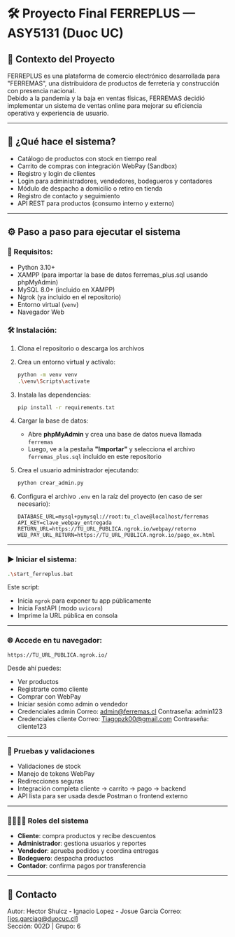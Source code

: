 # 🛠️ Proyecto Final FERREPLUS — ASY5131 (Duoc UC)

## 📘 Contexto del Proyecto

FERREPLUS es una plataforma de comercio electrónico desarrollada para "FERREMAS", una distribuidora de productos de ferretería y construcción con presencia nacional.  
Debido a la pandemia y la baja en ventas físicas, FERREMAS decidió implementar un sistema de ventas online para mejorar su eficiencia operativa y experiencia de usuario.

---

## 🧩 ¿Qué hace el sistema?

- Catálogo de productos con stock en tiempo real
- Carrito de compras con integración WebPay (Sandbox)
- Registro y login de clientes
- Login para administradores, vendedores, bodegueros y contadores
- Módulo de despacho a domicilio o retiro en tienda
- Registro de contacto y seguimiento
- API REST para productos (consumo interno y externo)

---

## ⚙️ Paso a paso para ejecutar el sistema

### 🔧 Requisitos:

- Python 3.10+
- XAMPP (para importar la base de datos ferremas_plus.sql usando phpMyAdmin)
- MySQL 8.0+ (incluido en XAMPP)
- Ngrok (ya incluido en el repositorio)
- Entorno virtual (`venv`)
- Navegador Web

### 🛠️ Instalación:

1. Clona el repositorio o descarga los archivos
2. Crea un entorno virtual y actívalo:

   ```bash
   python -m venv venv
   .\venv\Scripts\activate
   ```

3. Instala las dependencias:

   ```bash
   pip install -r requirements.txt
   ```

4. Cargar la base de datos:

   - Abre **phpMyAdmin** y crea una base de datos nueva llamada `ferremas`
   - Luego, ve a la pestaña **"Importar"** y selecciona el archivo `ferremas_plus.sql` incluido en este repositorio

5. Crea el usuario administrador ejecutando:

   ```bash
   python crear_admin.py
   ```

6. Configura el archivo `.env` en la raíz del proyecto (en caso de ser necesario):

   ```env
   DATABASE_URL=mysql+pymysql://root:tu_clave@localhost/ferremas
   API_KEY=clave_webpay_entregada
   RETURN_URL=https://TU_URL_PUBLICA.ngrok.io/webpay/retorno
   WEB_PAY_URL_RETURN=https://TU_URL_PUBLICA.ngrok.io/pago_ex.html
   ```

---

### ▶️ Iniciar el sistema:

```bash
.\start_ferreplus.bat
```

Este script:
- Inicia `ngrok` para exponer tu app públicamente
- Inicia FastAPI (modo `uvicorn`)
- Imprime la URL pública en consola

---

### 🌐 Accede en tu navegador:

```
https://TU_URL_PUBLICA.ngrok.io/
```

Desde ahí puedes:
- Ver productos
- Registrarte como cliente
- Comprar con WebPay
- Iniciar sesión como admin o vendedor
- Credenciales admin
    Correo: admin@ferremas.cl Contraseña: admin123
- Credenciales cliente
    Correo: Tiagopzk00@gmail.com Contraseña: cliente123


---

### 🧪 Pruebas y validaciones

- Validaciones de stock
- Manejo de tokens WebPay
- Redirecciones seguras
- Integración completa cliente → carrito → pago → backend
- API lista para ser usada desde Postman o frontend externo

---

### 👨‍👩‍👧‍👦 Roles del sistema

- **Cliente**: compra productos y recibe descuentos
- **Administrador**: gestiona usuarios y reportes
- **Vendedor**: aprueba pedidos y coordina entregas
- **Bodeguero**: despacha productos
- **Contador**: confirma pagos por transferencia

---

## 📩 Contacto

Autor: Hector Shulcz - Ignacio Lopez - Josue Garcia
Correo: [jos.garciag@duocuc.cl]  
Sección: 002D | Grupo: 6
